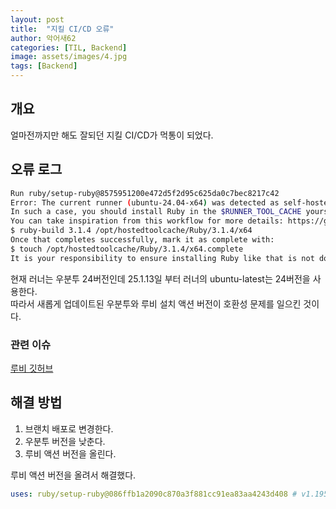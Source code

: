 ```yaml
---
layout: post
title:  "지킬 CI/CD 오류"
author: 악어새62
categories: [TIL, Backend]
image: assets/images/4.jpg
tags: [Backend]
---
```

## 개요

얼마전까지만 해도 잘되던 지킬 CI/CD가 먹통이 되었다.

## 오류 로그

```bash
Run ruby/setup-ruby@8575951200e472d5f2d95c625da0c7bec8217c42
Error: The current runner (ubuntu-24.04-x64) was detected as self-hosted because the platform does not match a GitHub-hosted runner image (or that image is deprecated and no longer supported).
In such a case, you should install Ruby in the $RUNNER_TOOL_CACHE yourself, for example using https://github.com/rbenv/ruby-build
You can take inspiration from this workflow for more details: https://github.com/ruby/ruby-builder/blob/master/.github/workflows/build.yml
$ ruby-build 3.1.4 /opt/hostedtoolcache/Ruby/3.1.4/x64
Once that completes successfully, mark it as complete with:
$ touch /opt/hostedtoolcache/Ruby/3.1.4/x64.complete
It is your responsibility to ensure installing Ruby like that is not done in parallel.
```
현재 러너는 우분투 24버전인데 25.1.13일 부터 러너의 ubuntu-latest는 24버전을 사용한다.  
따라서 새롭게 업데이트된 우분투와 루비 설치 액션 버전이 호환성 문제를 일으킨 것이다.  

### 관련 이슈

[루비 깃허브](https://github.com/ruby/setup-ruby/issues/595)


## 해결 방법

1. 브랜치 배포로 변경한다.
2. 우분투 버전을 낮춘다.
3. 루비 액션 버전을 올린다.

루비 액션 버전을 올려서 해결했다.
```yaml
uses: ruby/setup-ruby@086ffb1a2090c870a3f881cc91ea83aa4243d408 # v1.195.0
```